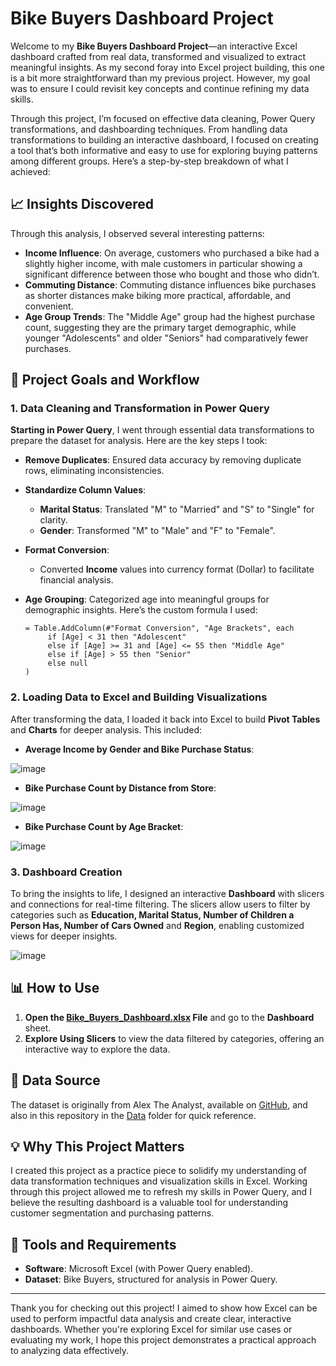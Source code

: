 # Bike Buyers Dashboard Project

Welcome to my **Bike Buyers Dashboard Project**—an interactive Excel dashboard crafted from real data, transformed and visualized to extract meaningful insights. As my second foray into Excel project building, this one is a bit more straightforward than my previous project. However, my goal was to ensure I could revisit key concepts and continue refining my data skills.

Through this project, I’m focused on effective data cleaning, Power Query transformations, and dashboarding techniques. From handling data transformations to building an interactive dashboard, I focused on creating a tool that’s both informative and easy to use for exploring buying patterns among different groups. Here’s a step-by-step breakdown of what I achieved:

## 📈 Insights Discovered

Through this analysis, I observed several interesting patterns:
- **Income Influence**: On average, customers who purchased a bike had a slightly higher income, with male customers in particular showing a significant difference between those who bought and those who didn’t.
- **Commuting Distance**: Commuting distance influences bike purchases as shorter distances make biking more practical, affordable, and convenient.
- **Age Group Trends**: The "Middle Age" group had the highest purchase count, suggesting they are the primary target demographic, while younger "Adolescents" and older "Seniors" had comparatively fewer purchases.

## 🎯 Project Goals and Workflow

### 1. **Data Cleaning and Transformation in Power Query**
   
 **Starting in Power Query**, I went through essential data transformations to prepare the dataset for analysis. Here are the key steps I took:
   
   - **Remove Duplicates**: Ensured data accuracy by removing duplicate rows, eliminating inconsistencies.
   - **Standardize Column Values**:
     - **Marital Status**:  Translated "M" to "Married" and "S" to "Single" for clarity.
     - **Gender**: Transformed "M" to "Male" and "F" to "Female".
   - **Format Conversion**:
     - Converted **Income** values into currency format (Dollar) to facilitate financial analysis.
   - **Age Grouping**: Categorized age into meaningful groups for demographic insights. Here’s the custom formula I used:
     
     ```powerquery
     = Table.AddColumn(#"Format Conversion", "Age Brackets", each 
          if [Age] < 31 then "Adolescent" 
          else if [Age] >= 31 and [Age] <= 55 then "Middle Age" 
          else if [Age] > 55 then "Senior" 
          else null
     )
     ```

### 2. **Loading Data to Excel and Building Visualizations**

   After transforming the data, I loaded it back into Excel to build **Pivot Tables** and **Charts** for deeper analysis. This included:

   - **Average Income by Gender and Bike Purchase Status**:
     
   ![image](https://github.com/user-attachments/assets/80e84819-cc71-40f7-a117-743d4d212c5c)

   - **Bike Purchase Count by Distance from Store**:
     
   ![image](https://github.com/user-attachments/assets/a48b6ffb-d4ea-44ae-b254-0938ee38772a)

   - **Bike Purchase Count by Age Bracket**:
   
   ![image](https://github.com/user-attachments/assets/8b20e728-6258-45f6-91ec-b60ea2de5d53)

### 3. **Dashboard Creation**

   To bring the insights to life, I designed an interactive **Dashboard** with slicers and connections for real-time filtering. The slicers allow users to filter by categories such as **Education, Marital Status, Number of Children a Person Has, Number of Cars Owned** and **Region**, enabling customized views for deeper insights.

![image](https://github.com/user-attachments/assets/2f6ee2de-9229-44d5-9c6d-9d6252799a31)

## 📊 How to Use

1. **Open the [Bike_Buyers_Dashboard.xlsx](https://github.com/adinramaadin/Excel_Project-2_Bike_Sales/blob/main/Bike_Buyers_Dashboard.xlsx) File** and go to the **Dashboard** sheet.
2. **Explore Using Slicers** to view the data filtered by categories, offering an interactive way to explore the data.

## 📂 Data Source

The dataset is originally from Alex The Analyst, available on [GitHub](https://github.com/AlexTheAnalyst/Excel-Tutorial/blob/main/Excel%20Project%20Dataset.xlsx), and also in this repository in the [Data](https://github.com/adinramaadin/Excel_Project-2_Bike_Sales/tree/main/Data) folder for quick reference.

## 💡 Why This Project Matters

I created this project as a practice piece to solidify my understanding of data transformation techniques and visualization skills in Excel. Working through this project allowed me to refresh my skills in Power Query, and I believe the resulting dashboard is a valuable tool for understanding customer segmentation and purchasing patterns.

## 🔧 Tools and Requirements

- **Software**: Microsoft Excel (with Power Query enabled).
- **Dataset**: Bike Buyers, structured for analysis in Power Query.

---

Thank you for checking out this project! I aimed to show how Excel can be used to perform impactful data analysis and create clear, interactive dashboards. Whether you're exploring Excel for similar use cases or evaluating my work, I hope this project demonstrates a practical approach to analyzing data effectively.


